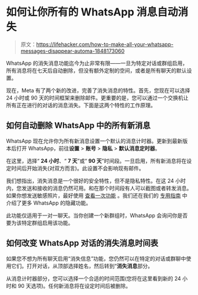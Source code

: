 # 如何让你所有的 WhatsApp 消息自动消失

> 原文：<https://lifehacker.com/how-to-make-all-your-whatsapp-messages-disappear-automa-1848173060>

WhatsApp 的消失消息功能迄今为止非常有限——一旦为特定对话或群组启用，所有消息将在七天后自动删除，但没有额外定制的空间，或者是所有聊天的默认设置。



现在，Meta 有了两个新的改进，完善了消失消息的特性。首先，您现在可以选择 24 小时或 90 天的时间框架来删除邮件。更重要的是，您可以通过一个交换机让所有正在进行的对话的消息消失。下面是这两个特性的工作原理。

## 如何自动删除 WhatsApp 中的所有新消息

WhatsApp 现在允许你为所有新消息设置一个默认的消息计时器。更新到最新版本后打开 WhatsApp，前往**设置** > **账号** > **隐私** > **默认消息定时器**。

在这里，选择“ **24 小时**、“ **7 天**”或“ **90 天**”时间段。一旦启用，所有新消息将在设定时间后开始消失(对双方而言)。此设置不会影响现有邮件。

我们想指出，消失消息是一个很好的安全特性，但不是隐私特性。在这 24 小时内，您发送和接收的消息仍然可用。和在那个时间段有人可以截图或者转发消息。如果你想发送敏感照片，最好使用 [查看一次功能](https://lifehacker.com/how-to-send-disappearing-photos-and-videos-in-whatsapp-1847427405) 。我们还在我们的 [专用指南](https://lifehacker.com/18-of-the-best-hidden-whatsapp-features-you-should-know-1848029332) 中介绍了更多 WhatsApp 的隐藏功能。

此功能仅适用于一对一聊天。当你创建一个新群组时，WhatsApp 会询问你是否要为该特定群组启用该功能。

## 如何改变 WhatsApp 对话的消失消息时间表

如果您不想为所有聊天启用“消失信息”功能，您仍然可以在特定的对话或群聊中使用它们。打开对话，从顶部选择姓名，然后转到“**消失消息**部分。

从消息计时器部分，您可以选择一个合适的时间范围(您将在这里看到新的 24 小时和 90 天选项)。任何新消息将在设定时间后被删除。